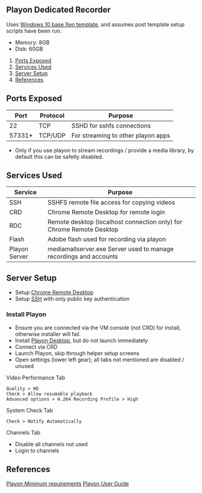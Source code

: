 Playon Dedicated Recorder
-------------------------
Uses [Windows 10 base Xen template](../../operating-systems/windows/windows.md), and assumes post
template setup scripts have been run.

* Memory: 8GB
* Disk: 60GB

1. [Ports Exposed](#ports-exposed)
1. [Services Used](#services-used)
1. [Server Setup](#server-setup)
1. [References](#references)

Ports Exposed
-------------
| Port        | Protocol |Purpose                              |
|-------------|----------|-------------------------------------|
| 22          | TCP      | SSHD for sshfs connections          |
| 57331*      | TCP/UDP  | For streaming to other playon apps  |
* Only if you use playon to stream recordings / provide a media library, by
  default this can be safetly disabled.

Services Used
-------------
| Service       | Purpose                                                              |
|---------------|----------------------------------------------------------------------|
| SSH           | SSHFS remote file access for copying videos                          |
| CRD           | Chrome Remote Desktop for remote login                               |
| RDC           | Remote desktop (localhost connection only) for Chrome Remote Desktop |
| Flash         | Adobe flash used for recording via playon                            |
| Playon Server | mediamallserver.exe Server used to manage recordings and accounts    |

Server Setup
------------
* Setup [Chrome Remote Desktop][1]
* Setup [SSH][2] with only public key authentication

### Install Playon

* Ensure you are connected via the VM console (not CRD) for install, otherwise
  installer will fail.
* Install [Playon Desktop][3], but do not launch immediately
* Connect via CRD
* Launch Playon, skip through helper setup screens
* Open settings (lower left gear); all tabs not mentioned are disabled / unused

Video Performance Tab
```
Quality > HD
Check > Allow resumable playback
Advanced options > H.264 Recording Profile > High
```

System Check Tab
```
Check > Notify Automatically
```

Channels Tab
* Disable all channels not used
* Login to channels

References
----------
[Playon Minimum requirements][5]
[Playon User Guide][6]


[1]: https://github.com/r-pufky/docs/blob/master/windows-gaming.md#hiding-local-desktop-for-chrome-remote-desktop
[2]: https://github.com/r-pufky/docs/blob/master/windows-gaming.md#enabling-ssh-access
[3]: https://www.playon.tv/getplayon
[4]: https://forums.webosnation.com/webos-apps-games/297294-port-forwarding-playon.html
[5]: https://www.playon.tv/support/minreqs#minreq-details
[6]: https://www.playon.tv/user-guide/intro